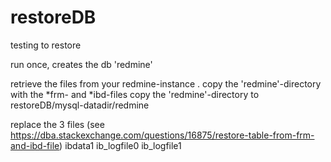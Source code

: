 # restoreDB
testing to restore

run once, creates the db 'redmine'

retrieve the files from your redmine-instance .
copy the 'redmine'-directory with the *frm- and *ibd-files
copy the 'redmine'-directory to restoreDB/mysql-datadir/redmine

replace the 3 files (see https://dba.stackexchange.com/questions/16875/restore-table-from-frm-and-ibd-file)
ibdata1
ib_logfile0
ib_logfile1